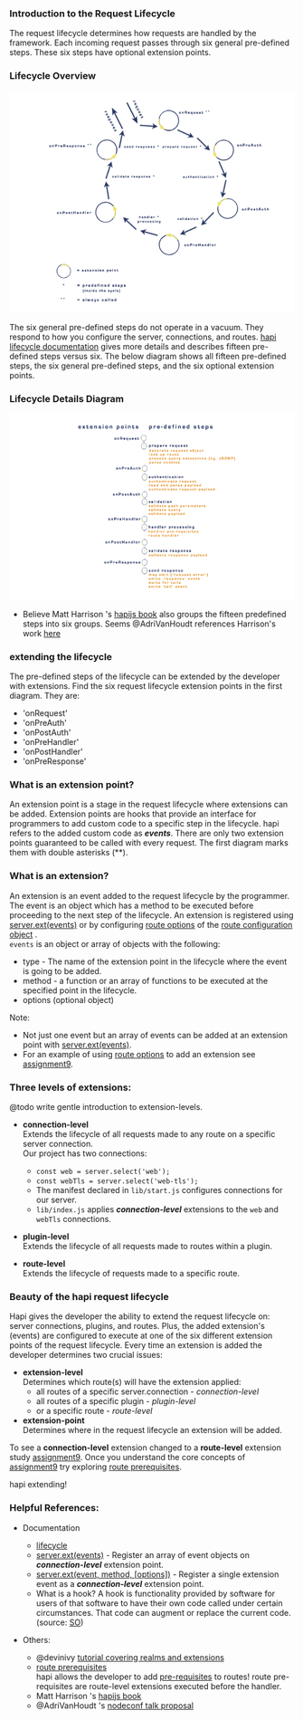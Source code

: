 ### Introduction to the Request Lifecycle

The request lifecycle determines how requests are handled by the framework.
Each incoming request passes through six general pre-defined steps. These six steps have optional extension points.

### Lifecycle Overview 
![LifeCycleDiagram](../assets/images/lifecycleDiagram.png)


The six general pre-defined steps do not operate in a vacuum. They respond to how you configure the server, connections, and routes. 
[hapi lifecycle documentation](https://hapijs.com/api#request-lifecycle) gives more details and describes fifteen pre-defined steps versus six.
The below diagram shows all fifteen pre-defined steps, the six general pre-defined steps, and the six optional extension points.  

### Lifecycle Details Diagram
![LifeCycleDetails](../assets/images/lifecycleDetailsDiagram.png)

* Believe Matt Harrison 's [hapijs book](https://www.manning.com/books/hapi-js-in-action) also groups the fifteen predefined steps into six groups.
  Seems  @AdriVanHoudt references Harrison's work [here](https://gist.github.com/AdriVanHoudt/562f537ba48301bac76fb3bc42def5b3)




### extending the lifecycle

The pre-defined steps of the lifecycle can be extended by the developer with extensions.
Find the six request lifecycle extension points in the first diagram.  They are:
* 'onRequest'
* 'onPreAuth' 
* 'onPostAuth' 
* 'onPreHandler'
* 'onPostHandler'
* 'onPreResponse'


### What is an extension point? 
An extension point is a stage in the request lifecycle where extensions can be added.
Extension points are hooks that provide an interface for programmers to add custom code 
to a specific step in the lifecycle. hapi refers to the added custom code as ***events***.
There are only two extension points guaranteed to be called with every request. The first diagram marks 
them with double asterisks (**).


### What is an extension? 
An extension is an event added to the request lifecycle by the programmer.<br/>
The event is an object which has a method to be executed before proceeding to the next step of the lifecycle.
An extension is registered using [server.ext(events)](https://hapijs.com/api#serverextevents) or by configuring
[route options](https://hapijs.com/api#route-options) of the [route configuration object](https://hapijs.com/api#route-configuration) .<br/>
`events` is an object or array of objects with the following: 
  * type - The name of the extension point in the lifecycle where the event is going to be added. 
  * method - a function or an array of functions to be executed at the specified point in the lifecycle. 
  * options (optional object)

Note: 
* Not just one event but an array of events can be added at an extension point with [server.ext(events)](https://hapijs.com/api#serverextevents).
* For an example of using [route options](https://hapijs.com/api#route-options) to add an extension see [assignment9](../assignments/a0.0.9.md).

### Three levels of extensions:
@todo write gentle introduction to extension-levels.
* **connection-level**<br/>
  Extends the lifecycle of all requests made to any route on a specific server connection.<br/>
  Our project has two connections:
  - `const web = server.select('web');`
  - `const webTls = server.select('web-tls');`
  - The manifest declared in `lib/start.js` configures connections for our server.
  - `lib/index.js` applies ***connection-level*** extensions to the `web` and `webTls` connections.

* **plugin-level**<br/>
  Extends the lifecycle of all requests made to routes within a plugin.
* **route-level**<br/>
  Extends the lifecycle of requests made to a specific route.

### Beauty of the hapi request lifecycle
Hapi gives the developer the ability to extend the request lifecycle on:  
server connections, plugins, and routes. Plus, the added extension's (events) are configured to execute at one of the
six different extension points of the request lifecycle. Every time an extension is added the developer determines two crucial issues:
* **extension-level**<br/> 
  Determines which route(s) will have the extension applied:
  - all routes of a specific server.connection - *connection-level*
  - all routes of a specific plugin - *plugin-level*
  - or a specific route - *route-level*
* **extension-point**<br/>
  Determines where in the request lifecycle an extension will be added. 

To see a **connection-level** extension changed to a **route-level** extension study [assignment9](../assignments/a0.0.9.md).
Once you understand the core concepts of [assignment9](../assignments/a0.0.9.md) try exploring [route prerequisites](https://hapijs.com/api#route-prerequisites).

hapi extending!


### Helpful References:
* Documentation 
  - [lifecycle](https://hapijs.com/api#request-lifecycle)
  - [server.ext(events)](https://hapijs.com/api#serverextevents) - Register an array of event objects on ***connection-level*** extension point. 
  - [server.ext(event, method, [options])](https://hapijs.com/api#serverextevent-method-options) - Register a single extension event as a ***connection-level*** extension point.
  - What is a hook?
    A hook is functionality provided by software for users of that software to have their own code called under certain circumstances. 
    That code can augment or replace the current code. 
    (source: [SO](https://stackoverflow.com/questions/467557/what-is-meant-by-the-term-hook-in-programming))

* Others:
  - @devinivy [tutorial covering realms and extensions](https://github.com/hapijs/discuss/issues/241) 
  - [route prerequisites](https://hapijs.com/api#route-prerequisites)<br/>
    hapi allows the developer to add [pre-requisites](https://hapijs.com/api#route-prerequisites) to routes! 
    route pre-requisites are route-level extensions executed before the handler.  
  - Matt Harrison 's [hapijs book](https://www.manning.com/books/hapi-js-in-action)
  - @AdriVanHoudt 's [nodeconf talk proposal](https://gist.github.com/AdriVanHoudt/562f537ba48301bac76fb3bc42def5b3)

